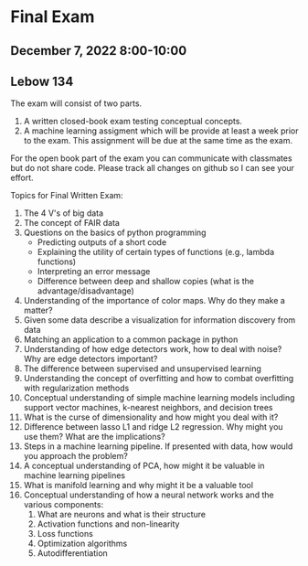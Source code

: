 # Final Exam
## December 7, 2022 8:00-10:00
## Lebow 134

The exam will consist of two parts. 
1. A written closed-book exam testing conceptual concepts.
2. A machine learning assigment which will be provide at least a week prior to the exam. This assignment will be due at the same time as the exam. 

For the open book part of the exam you can communicate with classmates but do not share code. Please track all changes on github so I can see your effort. 

Topics for Final Written Exam:
1. The 4 V's of big data
2. The concept of FAIR data
3. Questions on the basics of python programming
   - Predicting outputs of a short code
   - Explaining the utility of certain types of functions (e.g., lambda functions)
   - Interpreting an error message
   - Difference between deep and shallow copies (what is the advantage/disadvantage)
4. Understanding of the importance of color maps. Why do they make a matter? 
5. Given some data describe a visualization for information discovery from data
6. Matching an application to a common package in python
7. Understanding of how edge detectors work, how to deal with noise? Why are edge detectors important?
8. The difference between supervised and unsupervised learning
9. Understanding the concept of overfitting and how to combat overfitting with regularization methods
10. Conceptual understanding of simple machine learning models including support vector machines, k-nearest neighbors, and decision trees
11. What is the curse of dimensionality and how might you deal with it?
12. Difference between lasso L1 and ridge L2 regression. Why might you use them? What are the implications? 
13. Steps in a machine learning pipeline. If presented with data, how would you approach the problem? 
14. A conceptual understanding of PCA, how might it be valuable in machine learning pipelines
15. What is manifold learning and why might it be a valuable tool
16. Conceptual understanding of how a neural network works and the various components:
    1.  What are neurons and what is their structure
    2.  Activation functions and non-linearity
    3.  Loss functions
    4.  Optimization algorithms
    5.  Autodifferentiation